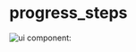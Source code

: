 # progress_steps
![ui component:](https://github.com/philippmossier/progress_steps/progress_steps.png)
